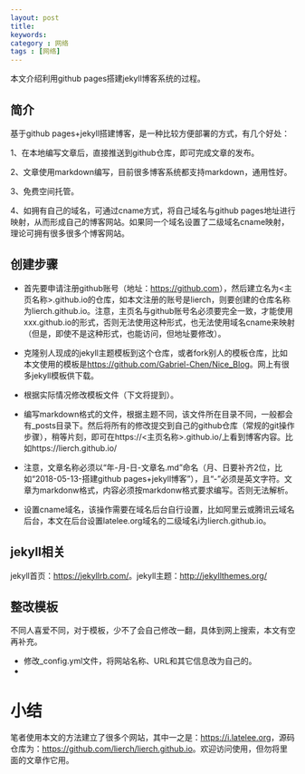 ```yaml
---
layout: post
title: 
keywords: 
category : 网络
tags : [网络]
---
```

本文介绍利用github pages搭建jekyll博客系统的过程。
<!-- more -->

## 简介
基于github pages+jekyll搭建博客，是一种比较方便部署的方式，有几个好处：

1、在本地编写文章后，直接推送到github仓库，即可完成文章的发布。

2、文章使用markdown编写，目前很多博客系统都支持markdown，通用性好。

3、免费空间托管。

4、如拥有自己的域名，可通过cname方式，将自己域名与github pages地址进行映射，从而形成自己的博客网站。如果同一个域名设置了二级域名cname映射，理论可拥有很多很多个博客网站。

## 创建步骤
* 首先要申请注册github账号（地址：<https://github.com>），然后建立名为<主页名称>.github.io的仓库，如本文注册的账号是lierch，则要创建的仓库名称为lierch.github.io。注意，主页名与github账号名必须要完全一致，才能使用xxx.github.io的形式，否则无法使用这种形式，也无法使用域名cname来映射（但是，即使不是这种形式，也能访问，但地址要修改）。

* 克隆别人现成的jekyll主题模板到这个仓库，或者fork别人的模板仓库，比如本文使用的模板是<https://github.com/Gabriel-Chen/Nice_Blog>。网上有很多jekyll模板供下载。
* 根据实际情况修改模板文件（下文将提到）。
* 编写markdown格式的文件，根据主题不同，该文件所在目录不同，一般都会有_posts目录下。然后将所有的修改提交到自己的github仓库（常规的git操作步骤），稍等片刻，即可在https://<主页名称>.github.io/上看到博客内容。比如https://lierch.github.io/
* 注意，文章名称必须以“年-月-日-文章名.md”命名（月、日要补齐2位，比如“2018-05-13-搭建github pages+jekyll博客”），且“-”必须是英文字符。文章为markdonw格式，内容必须按markdonw格式要求编写。否则无法解析。
* 设置cname域名，该操作需要在域名后台自行设置，比如阿里云或腾讯云域名后台，本文在后台设置latelee.org域名的二级域名i为lierch.github.io。

## jekyll相关
jekyll首页：<https://jekyllrb.com/>。jekyll主题：<http://jekyllthemes.org/>

## 整改模板
不同人喜爱不同，对于模板，少不了会自己修改一翻，具体到网上搜索，本文有空再补充。
* 修改_config.yml文件，将网站名称、URL和其它信息改为自己的。
* 
# 小结
笔者使用本文的方法建立了很多个网站，其中一之是：<https://i.latelee.org>，源码仓库为：<https://github.com/lierch/lierch.github.io>。欢迎访问使用，但勿将里面的文章作它用。